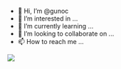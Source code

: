 - 👋 Hi, I’m @gunoc
- 👀 I’m interested in ...
- 🌱 I’m currently learning ...
- 💞️ I’m looking to collaborate on ...
- 📫 How to reach me ...

<!---
gunoc/gunoc is a ✨ special ✨ repository because its `README.md` (this file) appears on your GitHub profile.
You can click the Preview link to take a look at your changes.
--->



<img src="https://github-readme-stats.vercel.app/api/top-langs/?username=gunoc&layout=compact&theme=blueberry"/>
